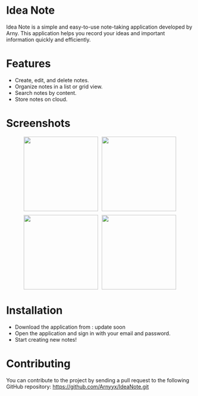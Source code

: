 # Idea Note
Idea Note is a simple and easy-to-use note-taking application developed by Arny. This application helps you record your ideas and important information quickly and efficiently.

# Features

- Create, edit, and delete notes.
- Organize notes in a list or grid view.
- Search notes by content.
- Store notes on cloud.

# Screenshots
<div style="display: flex; flex-wrap: wrap; gap: 10px; justify-content: center">
    <img src="https://github.com/user-attachments/assets/2c3aa43f-50e3-4b24-b276-f9d4dcddebf8" width="200"/>
    <img src="https://github.com/user-attachments/assets/f774044f-ee0b-4cd8-9e07-70eeda7eeae2" width="200"/>
    <img src="https://github.com/user-attachments/assets/37130741-eb9f-497a-bfa5-00d248161ce2" width="200"/>
    <img src="https://github.com/user-attachments/assets/9d8398a7-eeb1-4d28-8ceb-961eb632db1c" width="200"/>
</div>

# Installation

- Download the application from :  update soon
- Open the application and sign in with your email and password.
- Start creating new notes!

# Contributing
You can contribute to the project by sending a pull request to the following GitHub repository: https://github.com/Arnyyx/IdeaNote.git
